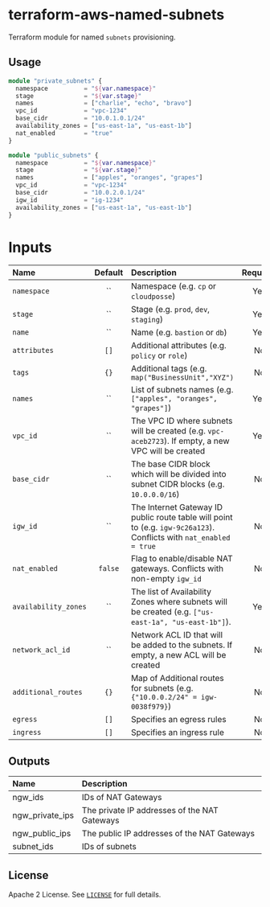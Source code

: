# terraform-aws-named-subnets

Terraform module for named `subnets` provisioning.


## Usage

```terraform
module "private_subnets" {
  namespace          = "${var.namespace}"
  stage              = "${var.stage}"
  names              = ["charlie", "echo", "bravo"]
  vpc_id             = "vpc-1234"
  base_cidr          = "10.0.1.0.1/24"
  availability_zones = ["us-east-1a", "us-east-1b"]
  nat_enabled        = "true"
}

module "public_subnets" {
  namespace          = "${var.namespace}"
  stage              = "${var.stage}"
  names              = ["apples", "oranges", "grapes"]
  vpc_id             = "vpc-1234"
  base_cidr          = "10.0.2.0.1/24"
  igw_id             = "ig-1234"
  availability_zones = ["us-east-1a", "us-east-1b"]
}
```

# Inputs

| Name                 | Default | Description                                                                                                         | Required |
|:---------------------|:-------:|:--------------------------------------------------------------------------------------------------------------------|:--------:|
| `namespace`          |   ``    | Namespace (e.g. `cp` or `cloudposse`)                                                                               |   Yes    |
| `stage`              |   ``    | Stage (e.g. `prod`, `dev`, `staging`)                                                                               |   Yes    |
| `name`               |   ``    | Name  (e.g. `bastion` or `db`)                                                                                      |   Yes    |
| `attributes`         |  `[]`   | Additional attributes (e.g. `policy` or `role`)                                                                     |    No    |
| `tags`               |  `{}`   | Additional tags  (e.g. `map("BusinessUnit","XYZ")`                                                                  |    No    |
| `names`              |   ``    | List of subnets names (e.g. `["apples", "oranges", "grapes"]`)                                                      |   Yes    |
| `vpc_id`             |   ``    | The VPC ID where subnets will be created (e.g. `vpc-aceb2723`). If empty, a new VPC will be created                 |   Yes    |
| `base_cidr`          |   ``    | The base CIDR block which will be divided into subnet CIDR blocks (e.g. `10.0.0.0/16`)                              |    No    |
| `igw_id`             |   ``    | The Internet Gateway ID public route table will point to (e.g. `igw-9c26a123`). Conflicts with `nat_enabled = true` |    No    |
| `nat_enabled`        | `false` | Flag to enable/disable NAT gateways. Conflicts with non-empty `igw_id`                                              |    No    |
| `availability_zones` |   ``    | The  list of Availability Zones where subnets will be created (e.g. `["us-east-1a", "us-east-1b"]`).                |   Yes    |
| `network_acl_id`     |   ``    | Network ACL ID that will be added to the subnets.  If empty, a new ACL will be created                              |    No    |
| `additional_routes`  |  `{}`   | Map of Additional routes for subnets (e.g. `{"10.0.0.2/24" = igw-0038f979}`)                                        |    No    |
| `egress`             |  `[]`   | Specifies an egress rules                                                                                           |    No    |
| `ingress`            |  `[]`   | Specifies an ingress rule                                                                                           |    No    |

## Outputs

| Name            | Description                                  |
|:----------------|:---------------------------------------------|
| ngw_ids         | IDs of NAT Gateways                          |
| ngw_private_ips | The private IP addresses of the NAT Gateways |
| ngw_public_ips  | The public IP addresses of the NAT Gateways  |
| subnet_ids      | IDs of subnets                               |

## License

Apache 2 License. See [`LICENSE`](LICENSE) for full details.
